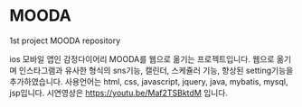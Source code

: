 # MOODA
1st project MOODA repository

ios 모바일 앱인 감정다이어리 MOODA를 웹으로 옮기는 프로젝트입니다.
웹으로 옮기며 인스타그램과 유사한 형식의 sns기능, 캘린더, 스케쥴러 기능,  향상된 setting기능을 추가하였습니다.
사용언어는 html, css, javascript, jquery, java, mybatis, mysql, jsp입니다.
시연영상은 https://youtu.be/Maf2TSBktdM 입니다.
